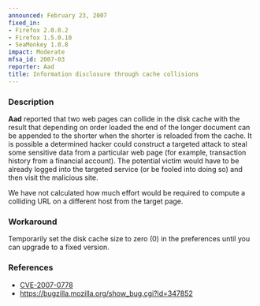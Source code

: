 ```yaml
---
announced: February 23, 2007
fixed_in:
- Firefox 2.0.0.2
- Firefox 1.5.0.10
- SeaMonkey 1.0.8
impact: Moderate
mfsa_id: 2007-03
reporter: Aad
title: Information disclosure through cache collisions
---
```


<h3>Description</h3>

<p><strong>Aad</strong> reported that two web pages can collide in the disk cache
with the result that depending on order loaded the end of the longer
document can be appended to the shorter when the shorter is reloaded from
the cache. It is possible a determined hacker could construct a targeted
attack to steal some sensitive data from a particular web page (for example,
transaction history from a financial account). The potential victim would
have to be already logged into the targeted service (or be fooled into doing
so) and then visit the malicious site.</p>

<p>We have not calculated how much effort would be required to compute a colliding
URL on a different host from the target page.</p>

<h3>Workaround</h3>

<p>Temporarily set the disk cache size to zero (0) in the preferences until you can
upgrade to a fixed version.</p>

<h3>References</h3>

<ul>
<li><a class="ex-ref" href="http://nvd.nist.gov/nvd.cfm?cvename=CVE-2007-0778">CVE-2007-0778</a></li>
<li><a href="https://bugzilla.mozilla.org/show_bug.cgi?id=347852">
https://bugzilla.mozilla.org/show_bug.cgi?id=347852</a></li>
</ul>



